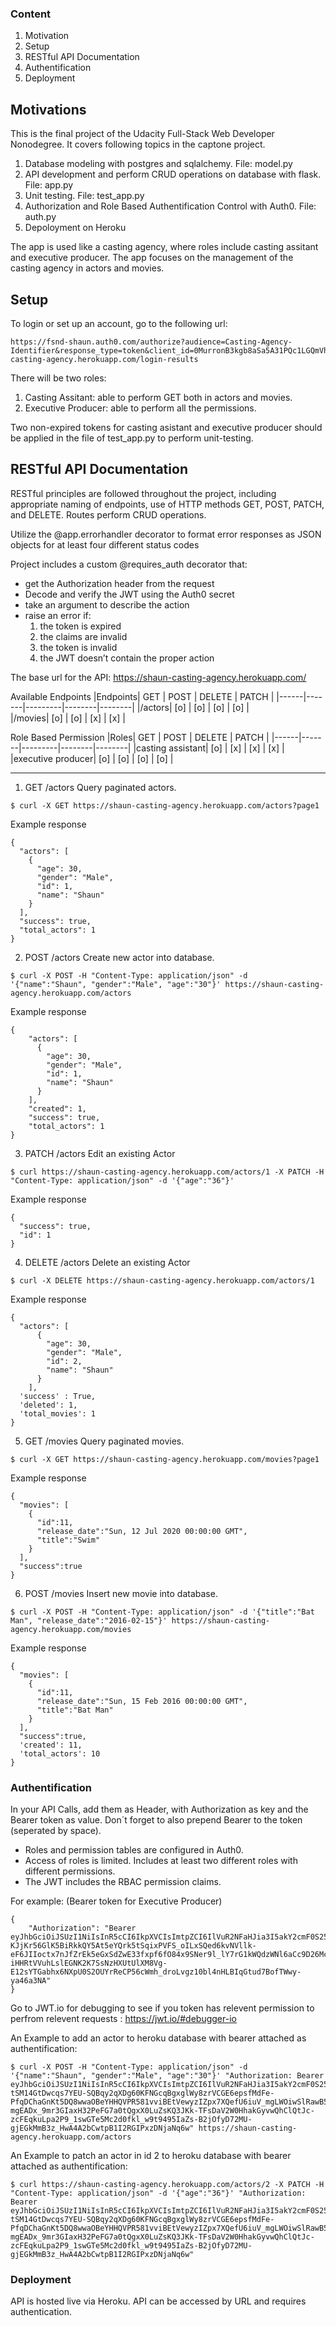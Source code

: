 ### Content
1. Motivation
2. Setup
3. RESTful API Documentation
4. Authentification
5. Deployment

## Motivations
This is the final project of the Udacity Full-Stack Web Developer Nonodegree. It covers following topics in the captone project.

1. Database modeling with postgres and sqlalchemy. File: model.py
2. API development and perform CRUD operations on database with flask. File: app.py
3. Unit testing. File: test_app.py
4. Authorization and Role Based Authentification Control with Auth0. File: auth.py
5. Depoloyment on Heroku

The app is used like a casting agency, where roles include casting assitant and executive producer. The app focuses on the management of the casting agency in actors and movies.

## Setup
To login or set up an account, go to the following url:
```
https://fsnd-shaun.auth0.com/authorize?audience=Casting-Agency-Identifier&response_type=token&client_id=0MurronB3kgb8aSa5A31PQc1LGQmVhu9&redirect_uri=https://shaun-casting-agency.herokuapp.com/login-results
```

There will be two roles: 
1. Casting Assitant: able to perform GET both in actors and movies.
2. Executive Producer: able to perform all the permissions.

Two non-expired tokens for casting asistant and executive producer should be applied in the file of test_app.py to perform unit-testing.

## RESTful API Documentation
RESTful principles are followed throughout the project, including appropriate naming of endpoints, use of HTTP methods GET, POST, PATCH, and DELETE.
Routes perform CRUD operations.

Utilize the @app.errorhandler decorator to format error responses as JSON objects for at least four different status codes

Project includes a custom @requires_auth decorator that:
* get the Authorization header from the request
* Decode and verify the JWT using the Auth0 secret
* take an argument to describe the action
* raise an error if:
  1. the token is expired
  2. the claims are invalid
  3. the token is invalid
  4. the JWT doesn’t contain the proper action

The base url for the API: https://shaun-casting-agency.herokuapp.com/

Available Endpoints
|Endpoints|  GET |  POST |  DELETE | PATCH  |
|------|-------|---------|--------|--------|
|/actors|  [o] |  [o]  |   [o]   |   [o]  |   
|/movies|  [o] |  [o]  |   [x]   |   [x]  |  

Role Based Permission
|Roles|  GET |  POST |  DELETE | PATCH  |
|------|-------|---------|--------|--------|
|casting assistant|  [o] |  [x]  |   [x]   |   [x]  |   
|executive producer|  [o] |  [o]  |   [o]   |   [o]  |  

    
------------------------------------------------------------------------------------------------


1. GET /actors
Query paginated actors.
```
$ curl -X GET https://shaun-casting-agency.herokuapp.com/actors?page1
```
Example response
```
{
  "actors": [
    {
      "age": 30,
      "gender": "Male",
      "id": 1,
      "name": "Shaun"
    }
  ],
  "success": true,
  "total_actors": 1
}
```
2. POST /actors
Create new actor into database.
```
$ curl -X POST -H "Content-Type: application/json" -d '{"name":"Shaun", "gender":"Male", "age":"30"}' https://shaun-casting-agency.herokuapp.com/actors
```
Example response
```
{ 
    "actors": [
      {
        "age": 30,
        "gender": "Male",
        "id": 1,
        "name": "Shaun"
      }
    ],
    "created": 1,
    "success": true,
    "total_actors": 1
}
```
3. PATCH /actors
Edit an existing Actor
```
$ curl https://shaun-casting-agency.herokuapp.com/actors/1 -X PATCH -H "Content-Type: application/json" -d '{"age":"36"}'
```
Example response
```
{
  "success": true,
  "id": 1
}
```
4. DELETE /actors
Delete an existing Actor
```
$ curl -X DELETE https://shaun-casting-agency.herokuapp.com/actors/1
```
Example response
```
{
  "actors": [
      {
        "age": 30,
        "gender": "Male",
        "id": 2,
        "name": "Shaun"
      }
    ],
  'success' : True,
  'deleted': 1,
  'total_movies': 1
}
```
5. GET /movies
Query paginated movies.
```
$ curl -X GET https://shaun-casting-agency.herokuapp.com/movies?page1
```
Example response
```
{
  "movies": [
    {
      "id":11,
      "release_date":"Sun, 12 Jul 2020 00:00:00 GMT",
      "title":"Swim"
    }
  ],
  "success":true
}
```
6. POST /movies
Insert new movie into database.
```
$ curl -X POST -H "Content-Type: application/json" -d '{"title":"Bat Man", "release_date":"2016-02-15"}' https://shaun-casting-agency.herokuapp.com/movies
```
Example response
```
{
  "movies": [
    {
      "id":11,
      "release_date":"Sun, 15 Feb 2016 00:00:00 GMT",
      "title":"Bat Man"
    }
  ],
  "success":true,
  'created': 11,
  'total_actors': 10
}
```
### Authentification
In your API Calls, add them as Header, with Authorization as key and the Bearer token as value. Don´t forget to also prepend Bearer to the token (seperated by space).

* Roles and permission tables are configured in Auth0.
* Access of roles is limited. Includes at least two different roles with different permissions.
* The JWT includes the RBAC permission claims.

For example: (Bearer token for Executive Producer)
```
{
    "Authorization": "Bearer eyJhbGciOiJSUzI1NiIsInR5cCI6IkpXVCIsImtpZCI6IlVuR2NFaHJia3I5akY2cmF0S25nQSJ9.eyJpc3MiOiJodHRwczovL2ZzbmQtc2hhdW4uYXV0aDAuY29tLyIsInN1YiI6Imdvb2dsZS1vYXV0aDJ8MTEzODI1MDA0MDUxMjU0ODIzMjA2IiwiYXVkIjpbIkNhc3RpbmctQWdlbmN5LUlkZW50aWZpZXIiLCJodHRwczovL2ZzbmQtc2hhdW4uYXV0aDAuY29tL3VzZXJpbmZvIl0sImlhdCI6MTU5NDU2Mzg1MiwiZXhwIjoxNTk0NTcxMDUyLCJhenAiOiIwTXVycm9uQjNrZ2I4YVNhNUEzMVBRYzFMR1FtVmh1OSIsInNjb3BlIjoib3BlbmlkIHByb2ZpbGUgZW1haWwiLCJwZXJtaXNzaW9ucyI6WyJkZWxldGU6YWN0b3JzIiwiZ2V0OmFjdG9ycyIsImdldDptb3ZpZXMiLCJwYXRjaDphY3RvcnMiLCJwb3N0OmFjdG9ycyIsInBvc3Q6bW92aWVzIl19.IyXHNlvrM3UPbV9L0FlUuPZL6L2DRUpskHZjTdEXFWpnXjogtMmrNqGsbrdYXWtStCqS6yGcrdfleJf-KJjKr56GlK5BiRkkQY5At5eYQrk5tSqixPVFS_oILxSQed6kvNVllk-eF6JIIoctx7nJfZrEk5eGxSdZwE33fxpf6fO84x9SNer9l_lY7rG1kWQdzWNl6aCc9D26McXWXzk9VPbJYxa6EaKNufsJYgohk-iHHRtVVuhLslEGNK2K7SsNzHXUtUlXM8Vg-E12sYTGabhx6NXpU0S2OUYrReCP56cWmh_droLvgz10bl4nHLBIqGtud7BofTWwy-ya46a3NA"
}
```
Go to JWT.io for debugging to see if you token has relevent permission to perfrom relevent requests : https://jwt.io/#debugger-io

An Example to add an actor to heroku database with bearer attached as authentification:
```
$ curl -X POST -H "Content-Type: application/json" -d '{"name":"Shaun", "gender":"Male", "age":"30"}' "Authorization: Bearer eyJhbGciOiJSUzI1NiIsInR5cCI6IkpXVCIsImtpZCI6IlVuR2NFaHJia3I5akY2cmF0S25nQSJ9.eyJpc3MiOiJodHRwczovL2ZzbmQtc2hhdW4uYXV0aDAuY29tLyIsInN1YiI6Imdvb2dsZS1vYXV0aDJ8MTEzODI1MDA0MDUxMjU0ODIzMjA2IiwiYXVkIjpbIkNhc3RpbmctQWdlbmN5LUlkZW50aWZpZXIiLCJodHRwczovL2ZzbmQtc2hhdW4uYXV0aDAuY29tL3VzZXJpbmZvIl0sImlhdCI6MTU5NDI4Njk2MiwiZXhwIjoxNTk0Mjk0MTYyLCJhenAiOiIwTXVycm9uQjNrZ2I4YVNhNUEzMVBRYzFMR1FtVmh1OSIsInNjb3BlIjoib3BlbmlkIHByb2ZpbGUgZW1haWwiLCJwZXJtaXNzaW9ucyI6WyJkZWxldGU6YWN0b3JzIiwiZ2V0OmFjdG9ycyIsImdldDptb3ZpZXMiLCJwYXRjaDphY3RvcnMiLCJwb3N0OmFjdG9ycyJdfQ.IXiYjwnGSxpYDjlQlgCfaVX677oA-tSM14GtDwcqs7YEU-SQBqy2qXDg60KFNGcqBgxglWy8zrVCGE6epsfMdFe-PfqDChaGnKt5DQ8wwaOBeYHHQVPR581vviBEtVewyzIZpx7XQefU6iuV_mgLWOiwSlRawB5wlnbp_H0a9S_xZitVD7g-mgEADx_9mr3GIaxH32PeFG7a0tQgxX0LuZsKQ3JKk-TFsDaV2W0HhakGyvwQhClQtJc-zcFEqkuLpa2P9_1swGTe5Mc2d0fkl_w9t9495IaZs-B2jOfyD72MU-gjEGkMmB3z_HwA4A2bCwtpB1I2RGIPxzDNjaNq6w" https://shaun-casting-agency.herokuapp.com/actors 
```
An Example to patch an actor in id 2 to heroku database with bearer attached as authentification:
```
$ curl https://shaun-casting-agency.herokuapp.com/actors/2 -X PATCH -H "Content-Type: application/json" -d '{"age":"36"}' "Authorization: Bearer eyJhbGciOiJSUzI1NiIsInR5cCI6IkpXVCIsImtpZCI6IlVuR2NFaHJia3I5akY2cmF0S25nQSJ9.eyJpc3MiOiJodHRwczovL2ZzbmQtc2hhdW4uYXV0aDAuY29tLyIsInN1YiI6Imdvb2dsZS1vYXV0aDJ8MTEzODI1MDA0MDUxMjU0ODIzMjA2IiwiYXVkIjpbIkNhc3RpbmctQWdlbmN5LUlkZW50aWZpZXIiLCJodHRwczovL2ZzbmQtc2hhdW4uYXV0aDAuY29tL3VzZXJpbmZvIl0sImlhdCI6MTU5NDI4Njk2MiwiZXhwIjoxNTk0Mjk0MTYyLCJhenAiOiIwTXVycm9uQjNrZ2I4YVNhNUEzMVBRYzFMR1FtVmh1OSIsInNjb3BlIjoib3BlbmlkIHByb2ZpbGUgZW1haWwiLCJwZXJtaXNzaW9ucyI6WyJkZWxldGU6YWN0b3JzIiwiZ2V0OmFjdG9ycyIsImdldDptb3ZpZXMiLCJwYXRjaDphY3RvcnMiLCJwb3N0OmFjdG9ycyJdfQ.IXiYjwnGSxpYDjlQlgCfaVX677oA-tSM14GtDwcqs7YEU-SQBqy2qXDg60KFNGcqBgxglWy8zrVCGE6epsfMdFe-PfqDChaGnKt5DQ8wwaOBeYHHQVPR581vviBEtVewyzIZpx7XQefU6iuV_mgLWOiwSlRawB5wlnbp_H0a9S_xZitVD7g-mgEADx_9mr3GIaxH32PeFG7a0tQgxX0LuZsKQ3JKk-TFsDaV2W0HhakGyvwQhClQtJc-zcFEqkuLpa2P9_1swGTe5Mc2d0fkl_w9t9495IaZs-B2jOfyD72MU-gjEGkMmB3z_HwA4A2bCwtpB1I2RGIPxzDNjaNq6w"
```

### Deployment 
API is hosted live via Heroku. API can be accessed by URL and requires authentication.




